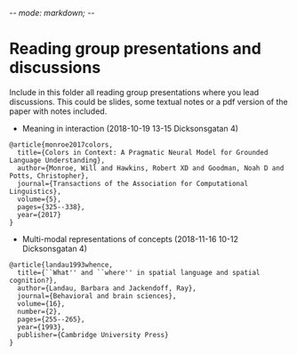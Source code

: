 -*- mode: markdown; -*-

# Reading group presentations and discussions

Include in this folder all reading group presentations where you lead discussions. This could be slides, some textual notes or a pdf version of the paper with notes included.


* Meaning in interaction (2018-10-19 13-15 Dicksonsgatan 4)

```
@article{monroe2017colors,
  title={Colors in Context: A Pragmatic Neural Model for Grounded Language Understanding},
  author={Monroe, Will and Hawkins, Robert XD and Goodman, Noah D and Potts, Christopher},
  journal={Transactions of the Association for Computational Linguistics},
  volume={5},
  pages={325--338},
  year={2017}
}
```

* Multi-modal representations of concepts (2018-11-16 10-12 Dicksonsgatan 4)

```
@article{landau1993whence,
  title={``What'' and ``where'' in spatial language and spatial cognition?},
  author={Landau, Barbara and Jackendoff, Ray},
  journal={Behavioral and brain sciences},
  volume={16},
  number={2},
  pages={255--265},
  year={1993},
  publisher={Cambridge University Press}
}
```
